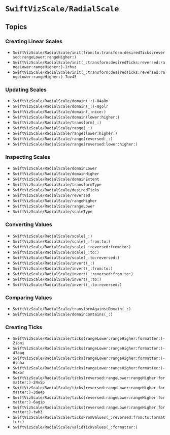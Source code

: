 # ``SwiftVizScale/RadialScale``

## Topics

### Creating Linear Scales

- ``SwiftVizScale/RadialScale/init(from:to:transform:desiredTicks:reversed:rangeLower:rangeHigher:)``
- ``SwiftVizScale/RadialScale/init(_:transform:desiredTicks:reversed:rangeLower:rangeHigher:)-1rhvz``
- ``SwiftVizScale/RadialScale/init(_:transform:desiredTicks:reversed:rangeLower:rangeHigher:)-7uv45``

### Updating Scales

- ``SwiftVizScale/RadialScale/domain(_:)-84a8n``
- ``SwiftVizScale/RadialScale/domain(_:)-8golr``
- ``SwiftVizScale/RadialScale/domain(_:nice:)``
- ``SwiftVizScale/RadialScale/domain(lower:higher:)``
- ``SwiftVizScale/RadialScale/transform(_:)``
- ``SwiftVizScale/RadialScale/range(_:)``
- ``SwiftVizScale/RadialScale/range(lower:higher:)``
- ``SwiftVizScale/RadialScale/range(reversed:_:)``
- ``SwiftVizScale/RadialScale/range(reversed:lower:higher:)``

### Inspecting Scales

- ``SwiftVizScale/RadialScale/domainLower``
- ``SwiftVizScale/RadialScale/domainHigher``
- ``SwiftVizScale/RadialScale/domainExtent``
- ``SwiftVizScale/RadialScale/transformType``
- ``SwiftVizScale/RadialScale/desiredTicks``
- ``SwiftVizScale/RadialScale/reversed``
- ``SwiftVizScale/RadialScale/rangeHigher``
- ``SwiftVizScale/RadialScale/rangeLower``
- ``SwiftVizScale/RadialScale/scaleType``

### Converting Values

- ``SwiftVizScale/RadialScale/scale(_:)``
- ``SwiftVizScale/RadialScale/scale(_:from:to:)``
- ``SwiftVizScale/RadialScale/scale(_:reversed:from:to:)``
- ``SwiftVizScale/RadialScale/scale(_:to:)``
- ``SwiftVizScale/RadialScale/scale(_:to:reversed:)``
- ``SwiftVizScale/RadialScale/invert(_:)``
- ``SwiftVizScale/RadialScale/invert(_:from:to:)``
- ``SwiftVizScale/RadialScale/invert(_:reversed:from:to:)``
- ``SwiftVizScale/RadialScale/invert(_:to:)``
- ``SwiftVizScale/RadialScale/invert(_:to:reversed:)``

### Comparing Values

- ``SwiftVizScale/RadialScale/transformAgainstDomain(_:)``
- ``SwiftVizScale/RadialScale/domainContains(_:)``

### Creating Ticks

- ``SwiftVizScale/RadialScale/ticks(rangeLower:rangeHigher:formatter:)-2ibni``
- ``SwiftVizScale/RadialScale/ticks(rangeLower:rangeHigher:formatter:)-47aaq``
- ``SwiftVizScale/RadialScale/ticks(rangeLower:rangeHigher:formatter:)-6tnha``
- ``SwiftVizScale/RadialScale/ticks(rangeLower:rangeHigher:formatter:)-9dxor``
- ``SwiftVizScale/RadialScale/ticks(reversed:rangeLower:rangeHigher:formatter:)-24v5p``
- ``SwiftVizScale/RadialScale/ticks(reversed:rangeLower:rangeHigher:formatter:)-3de4p``
- ``SwiftVizScale/RadialScale/ticks(reversed:rangeLower:rangeHigher:formatter:)-6agip``
- ``SwiftVizScale/RadialScale/ticks(reversed:rangeLower:rangeHigher:formatter:)-twb3``
- ``SwiftVizScale/RadialScale/ticksFromValues(_:reversed:from:to:formatter:)``
- ``SwiftVizScale/RadialScale/validTickValues(_:formatter:)``
